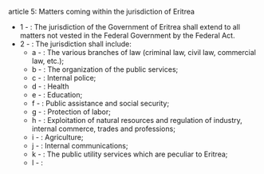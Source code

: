 article 5: Matters coming within the jurisdiction of Eritrea

<ul>
			<li>1 - : The jurisdiction of the Government of Eritrea shall extend to all matters not vested in the Federal Government by the Federal Act.<ul>
			</ul></li>			<li>2 - : The jurisdiction shall include:<ul>
						<li>a - : The various branches of law (criminal law, civil law, commercial law, etc.);<ul>
						</ul></li>						<li>b - : The organization of the public services;<ul>
						</ul></li>						<li>c - : Internal police;<ul>
						</ul></li>						<li>d - : Health<ul>
						</ul></li>						<li>e - : Education;<ul>
						</ul></li>						<li>f - : Public assistance and social security;<ul>
						</ul></li>						<li>g - : Protection of labor;<ul>
						</ul></li>						<li>h - : Exploitation of natural resources and regulation of industry, internal commerce, trades and professions;<ul>
						</ul></li>						<li>i - : Agriculture;<ul>
						</ul></li>						<li>j - : Internal communications;<ul>
						</ul></li>						<li>k - : The public utility services which are peculiar to Eritrea;<ul>
						</ul></li>						<li>l - : <ul>
						</ul></li>			</ul></li></ul>